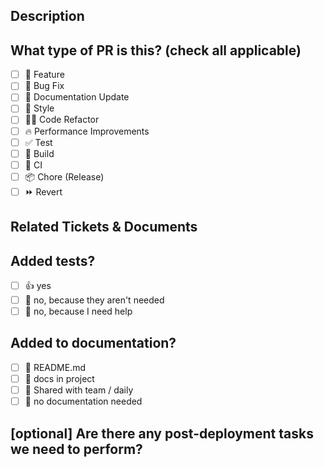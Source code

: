 ## Description

<!-- 
Please do not leave this blank 
This PR [adds/removes/fixes/replaces] the [feature/bug/etc]. 
-->

## What type of PR is this? (check all applicable)

- [ ] 🍕 Feature
- [ ] 🐛 Bug Fix
- [ ] 📝 Documentation Update
- [ ] 🎨 Style
- [ ] 🧑‍💻 Code Refactor
- [ ] 🔥 Performance Improvements
- [ ] ✅ Test
- [ ] 🤖 Build
- [ ] 🔁 CI
- [ ] 📦 Chore (Release)
- [ ] ⏩ Revert

## Related Tickets & Documents
<!-- 
Please use this format link issue numbers , Jira or docs in sharepoint.

## Screenshots/Recordings that might be useful

<!-- Visual changes require screenshots -->


## Added tests?

- [ ] 👍 yes
- [ ] 🙅 no, because they aren't needed
- [ ] 🙋 no, because I need help

## Added to documentation?

- [ ] 📜 README.md
- [ ] 📓 docs in project
- [ ] 🍕 Shared with team / daily
- [ ] 🙅 no documentation needed

## [optional] Are there any post-deployment tasks we need to perform?



<!-- note: PRs with deleted sections will be marked invalid -->

<!--
  
  Before submitting a Pull Request, please ensure you've done the following:
  Before submitting a Pull Request, please ensure you've done the following:
  - 📖 Read the Guide: https://github.com/Wealize/-ORG-good_practices/blob/main/PR/README.md
  - 👷‍♀️ Create small / functional commits. In most cases, this will be possible.
  - ✅ Provide tests for your changes.
  - 📝 Use descriptive commit messages.
  - 📗 Update any related documentation and include any relevant screenshots.
-->


  

